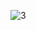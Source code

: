 ![3](https://user-images.githubusercontent.com/82725681/202520123-4d2e1a7b-6475-4d52-a85b-679081221085.png)

